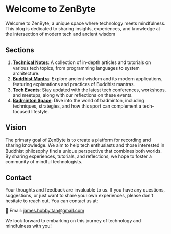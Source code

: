 # Welcome to ZenByte

Welcome to ZenByte, a unique space where technology meets mindfulness. This blog is dedicated to sharing insights, experiences, and knowledge at the intersection of modern tech and ancient wisdom

## Sections

1. [**Technical Notes**](/docs/notes/): A collection of in-depth articles and tutorials on various tech topics, from programming languages to system architecture.
2. [**Buddhist Mantra**](/docs/mantra/): Explore ancient wisdom and its modern applications, featuring explanations and practices of Buddhist mantras.
3. [**Tech Events**](/docs/events/): Stay updated with the latest tech conferences, workshops, and meetups, along with our reflections on these events.
4. [**Badminton Space**](/docs/badminton/): Dive into the world of badminton, including techniques, strategies, and how this sport can complement a tech-focused lifestyle.

## Vision

The primary goal of ZenByte is to create a platform for recording and sharing knowledge. We aim to help tech enthusiasts and those interested in Buddhist philosophy find a unique perspective that combines both worlds. By sharing experiences, tutorials, and reflections, we hope to foster a community of mindful technologists.

## Contact

Your thoughts and feedback are invaluable to us. If you have any questions, suggestions, or just want to share your own experiences, please don't hesitate to reach out. You can contact us at:

📧 Email: [james.hobby.tan@gmail.com](mailto:james.hobby.tan@gmail.com)

We look forward to embarking on this journey of technology and mindfulness with you!
